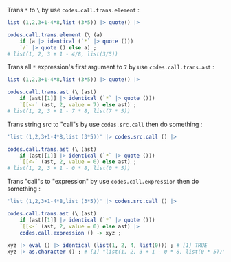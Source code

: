 
Trans `*` to `\` by use `codes.call.trans.element` :

~~~ r
list (1,2,3+1-4*8,list (3*5)) |> quote() |> 

codes.call.trans.element (\ (a) 
	if (a |> identical (`*` |> quote ())) 
	`/` |> quote () else a) ;
# list(1, 2, 3 + 1 - 4/8, list(3/5))
~~~

Trans all `*` expression's first argument to `7` by use `codes.call.trans.ast` :

~~~ r
list (1,2,3+1-4*8,list (3*5)) |> quote() |> 

codes.call.trans.ast (\ (ast) 
	if (ast[[1]] |> identical (`*` |> quote ())) 
	`[[<-` (ast, 2, value = 7) else ast) ;
# list(1, 2, 3 + 1 - 7 * 8, list(7 * 5))
~~~

Trans string src to "call"s by use `codes.src.call` then do something :

~~~ r
'list (1,2,3+1-4*8,list (3*5))' |> codes.src.call () |> 

codes.call.trans.ast (\ (ast) 
	if (ast[[1]] |> identical (`*` |> quote ())) 
	`[[<-` (ast, 2, value = 0) else ast) ;
# list(1, 2, 3 + 1 - 0 * 8, list(0 * 5))
~~~

Trans "call"s to "expression" by use `codes.call.expression` then do something :

~~~ r
'list (1,2,3+1-4*8,list (3*5))' |> codes.src.call () |> 

codes.call.trans.ast (\ (ast) 
	if (ast[[1]] |> identical (`*` |> quote ())) 
	`[[<-` (ast, 2, value = 0) else ast) |> 
	codes.call.expression () -> xyz ;
	
xyz |> eval () |> identical (list(1, 2, 4, list(0))) ; # [1] TRUE
xyz |> as.character () ; # [1] "list(1, 2, 3 + 1 - 0 * 8, list(0 * 5))"
~~~




